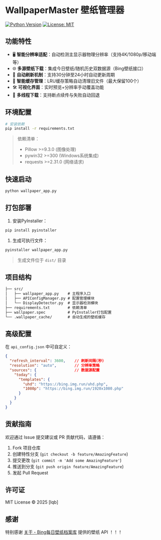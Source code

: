 # WallpaperMaster 壁纸管理器 

[![Python Version](https://img.shields.io/badge/Python-3.9%2B-blue.svg)](https://www.python.org/)
[![License: MIT](https://img.shields.io/badge/License-MIT-green.svg)](LICENSE)
## 功能特性 

- 🖥️ **智能分辨率适配**：自动检测主显示器物理分辨率（支持4K/1080p/移动端等）
- 🌐 **多源壁纸下载**：集成今日壁纸/随机历史双数据源（Bing壁纸接口）
- 🔄 **自动刷新机制**：支持30分钟至24小时自动更新周期
- 💾 **智能缓存管理**：LRU缓存策略自动清理旧文件（最大保留100个）
- 🛠️ **可视化界面**：实时预览+分辨率手动覆盖功能
- 🚀 **多线程下载**：支持断点续传与失败自动回退

## 环境配置 

```bash
# 安装依赖
pip install -r requirements.txt
```

> 依赖清单：
>
> - Pillow >=9.3.0 (图像处理)
> - pywin32 >=300 (Windows系统集成)
> - requests >=2.31.0 (网络请求)

## 快速启动

```bash
python wallpaper_app.py
```

## 打包部署 

1. 安装PyInstaller：

```bash
pip install pyinstaller
```

1. 生成可执行文件：

```bash
pyinstaller wallpaper_app.py
```

> 生成文件位于 `dist/` 目录

## 项目结构

```markdown
├── src/
│   ├── wallpaper_app.py    # 主程序入口
│   ├── APIConfigManager.py # 配置管理模块
│   └── DisplayDetector.py  # 显示器检测模块
├── requirements.txt        # 依赖清单
├── wallpaper.spec          # PyInstaller打包配置
└── .wallpaper_cache/       # 自动生成的壁纸缓存
```

## 高级配置

在 `api_config.json` 中可自定义：

```json
{
  "refresh_interval": 3600,    // 刷新间隔(秒)
  "resolution": "auto",        // 分辨率策略
  "sources": {                 // 数据源配置
    "today": {
      "templates": {
        "uhd": "https://bing.img.run/uhd.php",
        "1080p": "https://bing.img.run/1920x1080.php"
      }
    }
  }
}
```

## 贡献指南 

欢迎通过 Issue 提交建议或 PR 贡献代码，请遵循：

1. Fork 项目仓库
2. 创建特性分支 (`git checkout -b feature/AmazingFeature`)
3. 提交更改 (`git commit -m 'Add some AmazingFeature'`)
4. 推送到分支 (`git push origin feature/AmazingFeature`)
5. 发起 Pull Request

## 许可证

MIT License © 2025 [lqb]

## 感谢

特别感谢 [关于 - Bing每日壁纸档案库](https://bing.img.run/about.html) 提供的壁纸 API ！！！